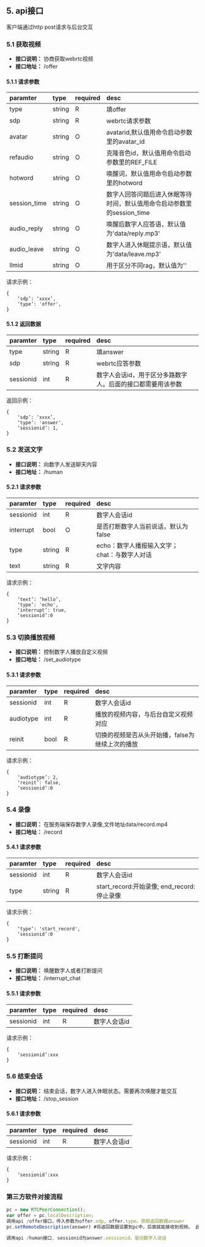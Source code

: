 ## 5. api接口
客户端通过http post请求与后台交互

### 5.1 获取视频
- **接口说明：** 协商获取webrtc视频
- **接口地址：** /offer

#### 5.1.1 请求参数
  
paramter			|type		|required	|desc  
:----				|:---		|:------	|:---	
type				|string		|R			|填offer
sdp				    |string		|R			|webrtc请求参数
avatar				|string		|O			|avatarid,默认值用命令启动参数里的avatar_id
refaudio			|string		|O			|克隆音色id，默认值用命令启动参数里的REF_FILE
hotword				|string		|O			|唤醒词，默认值用命令启动参数里的hotword
session_time		|string		|O			|数字人回答问题后进入休眠等待时间，默认值用命令启动参数里的session_time
audio_reply			|string		|O			|唤醒后数字人应答语，默认值为'data/reply.mp3'
audio_leave			|string		|O			|数字人进入休眠提示语，默认值为'data/leave.mp3'
llmid			    |string		|O			|用于区分不同rag，默认值为''


请求示例：

```
{
    ‘sdp’: ‘xxxx’,
    ‘type’: 'offer',
}

```
#### 5.1.2 返回数据
  
paramter			|type		|required	|desc  
:----				|:---		|:------	|:---	
type				|string		|R			|填answer
sdp				    |string		|R			|webrtc应答参数
sessionid			|int		|R			|数字人会话id，用于区分多路数字人。后面的接口都需要用该参数


返回示例：

```
{
    ‘sdp’: ‘xxxx’,
    ‘type’: 'answer',
    ‘sessionid’: 1,
}

```

### 5.2 发送文字
- **接口说明：** 向数字人发送聊天内容
- **接口地址：** /human

#### 5.2.1 请求参数
  
paramter			|type		|required	|desc  
:----				|:---		|:------	|:---	
sessionid			|int		|R			|数字人会话id
interrupt			|bool		|O			|是否打断数字人当前说话，默认为false
type				|string		|R			|echo：数字人播报输入文字；chat：与数字人对话
text				|string		|R			|文字内容


请求示例：

```
{
    ‘text’: ‘hello’,
    ‘type’: 'echo',
    ‘interrupt’: true,
    ‘sessionid’:0
}

```

### 5.3 切换播放视频
- **接口说明：** 控制数字人播放自定义视频
- **接口地址：** /set_audiotype

#### 5.3.1 请求参数
  
paramter			|type		|required	|desc  
:----				|:---		|:------	|:---	
sessionid			|int		|R			|数字人会话id
audiotype			|int		|R			|播放的视频内容，与后台自定义视频对应
reinit				|bool		|R			|切换的视频是否从头开始播，false为继续上次的播放


请求示例：

```
{
    ‘audiotype’: 2,
    ‘reinit’: false,
    ‘sessionid’:0
}

```

### 5.4 录像
- **接口说明：** 在服务端保存数字人录像,文件地址data/record.mp4
- **接口地址：** /record

#### 5.4.1 请求参数
  
paramter			|type		|required	|desc  
:----				|:---		|:------	|:---	
sessionid			|int		|R			|数字人会话id
type   			    |string		|R			|start_record:开始录像; end_record:停止录像


请求示例：

```
{
    ‘type’: 'start_record',
    ‘sessionid’:0
}

```

### 5.5 打断提问
- **接口说明：** 唤醒数字人或者打断提问
- **接口地址：** /interrupt_chat

#### 5.5.1 请求参数
  
paramter			|type		|required	|desc  
:----				|:---		|:------	|:---	
sessionid			|int		|R			|数字人会话id


请求示例：

```
{
    ‘sessionid’:xxx
}

```

### 5.6 结束会话
- **接口说明：** 结束会话，数字人进入休眠状态。需要再次唤醒才能交互
- **接口地址：** /stop_session

#### 5.6.1 请求参数
  
paramter			|type		|required	|desc  
:----				|:---		|:------	|:---	
sessionid			|int		|R			|数字人会话id


请求示例：

```
{
    ‘sessionid’:xxx
}

```

### 第三方软件对接流程
```javascript
pc = new RTCPeerConnection();
var offer = pc.localDescription;
调用api /offer接口，传入参数为offer.sdp, offer.type。获取返回数据answer
pc.setRemoteDescription(answer) #将返回数据设置到pc中，后面就能接收到视频。 此部分具体代码参考web/client.js

调用api /human接口, sessionid为answer.sessionid。驱动数字人说话

```